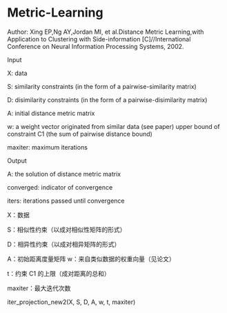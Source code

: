 # Metric-Learning

Author: Xing EP,Ng AY,Jordan MI, et al.Distance Metric Learning,with Application to Clustering with Side-information [C]//International Conference on Neural Information Processing Systems, 2002.

Input 

X: data

S: similarity constraints (in the form of a pairwise-similarity matrix)

D: disimilarity constraints (in the form of a pairwise-disimilarity matrix)

A: initial distance metric matrix

w: a weight vector originated from similar data (see paper) upper bound of constraint C1 (the sum of pairwise distance bound)

maxiter: maximum iterations


Output

A: the solution of distance metric matrix

 converged: indicator of convergence

iters: iterations passed until convergence 



X：数据

S：相似性约束（以成对相似性矩阵的形式）

D：相异性约束（以成对相异矩阵的形式）

A：初始距离度量矩阵
w：来自类似数据的权重向量（见论文）

t：约束 C1 的上限（成对距离的总和）

maxiter：最大迭代次数

iter_projection_new2(X, S, D, A, w, t, maxiter)
